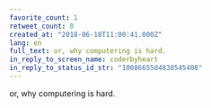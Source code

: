 ```yaml
---
favorite_count: 1
retweet_count: 0
created_at: "2018-06-18T11:00:41.000Z"
lang: en
full_text: or, why computering is hard.
in_reply_to_screen_name: coderbyheart
in_reply_to_status_id_str: "1008665504838545408"
---
```


or, why computering is hard.
